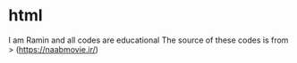 # html
I am Ramin and all codes are educational
The source of these codes is from > (https://naabmovie.ir/)
